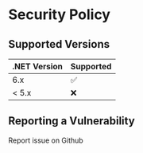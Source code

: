 # Security Policy

## Supported Versions

| .NET Version | Supported          |
| ------- | ------------------ |
| 6.x   | :white_check_mark: |
| < 5.x  | :x:                |

## Reporting a Vulnerability

Report issue on Github
